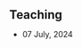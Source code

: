 <h1 id="Last update date"></h1>

<h2 style="margin: 60px 0px 10px;">Teaching</h2>

<ul>
  <li>
    07 July, 2024
  </li>
 
</ul>
